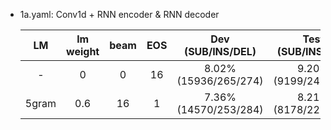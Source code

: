 
* 1a.yaml: Conv1d + RNN encoder & RNN decoder

    | LM | lm weight | beam | EOS | Dev (SUB/INS/DEL) | Test (SUB/INS/DEL) |
    |:---:|:---:|:---:|:---:|:---:|:---:|
    | - | 0 | 0 | 16 | 8.02% (15936/265/274) | 9.20% (9199/245/194) |
    | 5gram | 0.6 | 16 | 1 | 7.36% (14570/253/284) | 8.21% (8178/225/194) |
